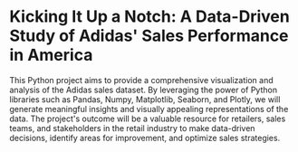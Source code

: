 # Kicking It Up a Notch: A Data-Driven Study of Adidas' Sales Performance in America
This Python project aims to provide a comprehensive visualization and analysis of the Adidas sales dataset. By leveraging the power of Python libraries such as Pandas, Numpy, Matplotlib, Seaborn, and Plotly, we will generate meaningful insights and visually appealing representations of the data. The project's outcome will be a valuable resource for retailers, sales teams, and stakeholders in the retail industry to make data-driven decisions, identify areas for improvement, and optimize sales strategies.

